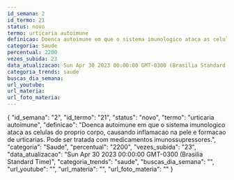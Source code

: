 ```yaml
---
id_semana: 2
id_termo: 21
status: novo
termo: urticaria autoimune
definicao: Doenca autoimune em que o sistema imunologico ataca as celulas do proprio corpo, causando inflamacao na pele e formacao de urticarias. Pode ser tratada com medicamentos imunossupressores.
categoria: Saude
percentual: 2200
vezes_subida: 23
data_atualizacao: Sun Apr 30 2023 00:00:00 GMT-0300 (Brasilia Standard Time)
categoria_trends: saude
buscas_dia_semana: 
url_youtube: 
url_materia: 
url_foto_materia: 
---
```


{
  "id_semana": "2",
  "id_termo": "21",
  "status": "novo",
  "termo": "urticaria autoimune",
  "definicao": "Doenca autoimune em que o sistema imunologico ataca as celulas do proprio corpo, causando inflamacao na pele e formacao de urticarias. Pode ser tratada com medicamentos imunossupressores.",
  "categoria": "Saude",
  "percentual": "2200",
  "vezes_subida": "23",
  "data_atualizacao": "Sun Apr 30 2023 00:00:00 GMT-0300 (Brasilia Standard Time)",
  "categoria_trends": "saude",
  "buscas_dia_semana": "",
  "url_youtube": "",
  "url_materia": "",
  "url_foto_materia": ""
}
